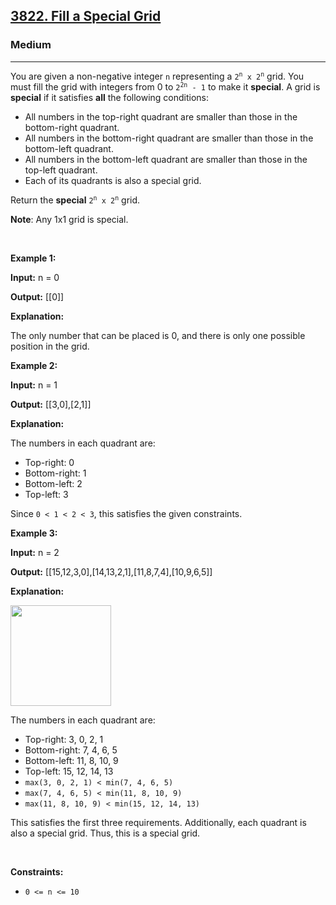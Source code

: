 <h2><a href="https://leetcode.com/problems/fill-a-special-grid">3822. Fill a Special Grid</a></h2><h3>Medium</h3><hr><p>You are given a non-negative integer <code><font face="monospace">n</font></code> representing a <code>2<sup>n</sup> x 2<sup>n</sup></code> grid. You must fill the grid with integers from 0 to <code>2<sup>2n</sup> - 1</code> to make it <strong>special</strong>. A grid is <strong>special</strong> if it satisfies <strong>all</strong> the following conditions:</p>

<ul>
	<li>All numbers in the top-right quadrant are smaller than those in the bottom-right quadrant.</li>
	<li>All numbers in the bottom-right quadrant are smaller than those in the bottom-left quadrant.</li>
	<li>All numbers in the bottom-left quadrant are smaller than those in the top-left quadrant.</li>
	<li>Each of its quadrants is also a special grid.</li>
</ul>

<p>Return the <strong>special</strong> <code>2<sup>n</sup> x 2<sup>n</sup></code> grid.</p>

<p><strong>Note</strong>: Any 1x1 grid is special.</p>

<p>&nbsp;</p>
<p><strong class="example">Example 1:</strong></p>

<div class="example-block">
<p><strong>Input:</strong> <span class="example-io">n = 0</span></p>

<p><strong>Output:</strong> <span class="example-io">[[0]]</span></p>

<p><strong>Explanation:</strong></p>

<p>The only number that can be placed is 0, and there is only one possible position in the grid.</p>
</div>

<p><strong class="example">Example 2:</strong></p>

<div class="example-block">
<p><strong>Input:</strong> <span class="example-io">n = 1</span></p>

<p><strong>Output:</strong> <span class="example-io">[[3,0],[2,1]]</span></p>

<p><strong>Explanation:</strong></p>

<p>The numbers in each quadrant are:</p>

<ul>
	<li>Top-right: 0</li>
	<li>Bottom-right: 1</li>
	<li>Bottom-left: 2</li>
	<li>Top-left: 3</li>
</ul>

<p>Since <code>0 &lt; 1 &lt; 2 &lt; 3</code>, this satisfies the given constraints.</p>
</div>

<p><strong class="example">Example 3:</strong></p>

<div class="example-block">
<p><strong>Input:</strong> <span class="example-io">n = 2</span></p>

<p><strong>Output:</strong> <span class="example-io">[[15,12,3,0],[14,13,2,1],[11,8,7,4],[10,9,6,5]]</span></p>

<p><strong>Explanation:</strong></p>

<p><img alt="" src="https://assets.leetcode.com/uploads/2025/03/05/4123example3p1drawio.png" style="width: 161px; height: 161px;" /></p>

<p>The numbers in each quadrant are:</p>

<ul>
	<li>Top-right: 3, 0, 2, 1</li>
	<li>Bottom-right: 7, 4, 6, 5</li>
	<li>Bottom-left: 11, 8, 10, 9</li>
	<li>Top-left: 15, 12, 14, 13</li>
	<li><code>max(3, 0, 2, 1) &lt; min(7, 4, 6, 5)</code></li>
	<li><code>max(7, 4, 6, 5) &lt; min(11, 8, 10, 9)</code></li>
	<li><code>max(11, 8, 10, 9) &lt; min(15, 12, 14, 13)</code></li>
</ul>

<p>This satisfies the first three requirements. Additionally, each quadrant is also a special grid. Thus, this is a special grid.</p>
</div>

<p>&nbsp;</p>
<p><strong>Constraints:</strong></p>

<ul>
	<li><code>0 &lt;= n &lt;= 10</code></li>
</ul>
